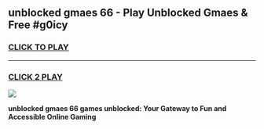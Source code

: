 
## unblocked gmaes 66 - Play Unblocked Gmaes & Free #g0icy
<h3>
<a href="https://news.freeplayer.one?title=unblocked_gmaes_66&ref=24F">CLICK TO PLAY</a></h3>
<hr>

<h3>
<a href="https://news.freeplayer.one?title=unblocked_gmaes_66&ref=24F">CLICK 2 PLAY</a>
  
</h3>

<a href="https://news.freeplayer.one?title=unblocked_gmaes_66&ref=24F/"><img src="https://clearcache.store/games.png"></a>


**unblocked gmaes 66 games unblocked: Your Gateway to Fun and Accessible Online Gaming**
